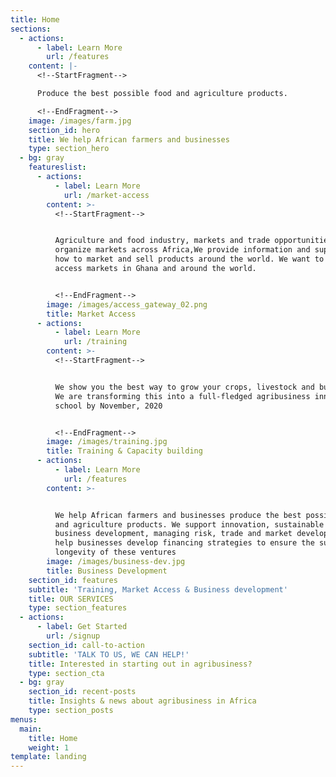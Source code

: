 ```yaml
---
title: Home
sections:
  - actions:
      - label: Learn More
        url: /features
    content: |-
      <!--StartFragment-->

      Produce the best possible food and agriculture products.

      <!--EndFragment-->
    image: /images/farm.jpg
    section_id: hero
    title: We help African farmers and businesses
    type: section_hero
  - bg: gray
    featureslist:
      - actions:
          - label: Learn More
            url: /market-access
        content: >-
          <!--StartFragment-->


          Agriculture and food industry, markets and trade opportunities. We
          organize markets across Africa,We provide information and support on
          how to market and sell products around the world. We want to help you
          access markets in Ghana and around the world.


          <!--EndFragment-->
        image: /images/access_gateway_02.png
        title: Market Access
      - actions:
          - label: Learn More
            url: /training
        content: >-
          <!--StartFragment-->


          We show you the best way to grow your crops, livestock and business.
          We are transforming this into a full-fledged agribusiness innovation
          school by November, 2020


          <!--EndFragment-->
        image: /images/training.jpg
        title: Training & Capacity building
      - actions:
          - label: Learn More
            url: /features
        content: >-


          We help African farmers and businesses produce the best possible food
          and agriculture products. We support innovation, sustainable farming,
          business development, managing risk, trade and market development. We
          help businesses develop financing strategies to ensure the success and
          longevity of these ventures
        image: /images/business-dev.jpg
        title: Business Development
    section_id: features
    subtitle: 'Training, Market Access & Business development'
    title: OUR SERVICES
    type: section_features
  - actions:
      - label: Get Started
        url: /signup
    section_id: call-to-action
    subtitle: 'TALK TO US, WE CAN HELP!'
    title: Interested in starting out in agribusiness?
    type: section_cta
  - bg: gray
    section_id: recent-posts
    title: Insights & news about agribusiness in Africa
    type: section_posts
menus:
  main:
    title: Home
    weight: 1
template: landing
---
```


